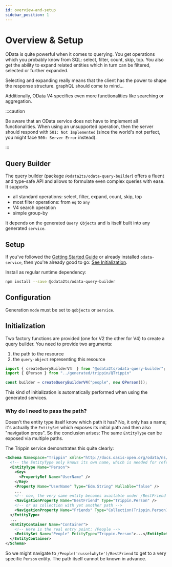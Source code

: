 ```yaml
---
id: overview-and-setup
sidebar_position: 1
---
```


# Overview & Setup

OData is quite powerful when it comes to querying. You get operations which you probably know from SQL:
select, filter, count, skip, top. You also get the ability to expand related entities which in turn can be
filtered, selected or further expanded.

Selecting and expanding really means that the client has the power to shape the response structure.
graphQL should come to mind...

Additionally, OData V4 specifies even more functionalities like searching or aggregation.

:::caution

Be aware that an OData service does not have to implement all functionalities.
When using an unsupported operation, then the server should respond with `501: Not Implemented`
(since the world's not perfect, you might face `500: Server Error` instead).

:::

## Query Builder

The query builder (package `@odata2ts/odata-query-builder`) offers a fluent and type-safe API
and allows to formulate even complex queries with ease.
It supports

- all standard operations: select, filter, expand, count, skip, top
- most filter operations: from `eq` to `any`
- V4 search operation
- simple group-by

It depends on the generated `Query Qbjects` and is itself built into any generated `service`.

## Setup

If you've followed the [Getting Started Guide](../getting-started/use-case_query-builder) or already installed `odata-service`,
then you're already good to go: [See Initialization](#initialization).

Install as regular runtime dependency:

```bash npm2yarn
npm install --save @odata2ts/odata-query-builder
```

## Configuration

Generation `mode` must be set to `qobjects` or `service`.

## Initialization

Two factory functions are provided (one for V2 the other for V4) to create a query builder.
You need to provide two arguments:

1. the path to the resource
2. the `query-object` representing this resource

```ts
import { createQueryBuilderV4  } from "@odata2ts/odata-query-builder";
import { QPerson } from "../generated/trippin/QTrippin"

const builder = createQueryBuilderV4("people", new QPerson());
```

This kind of initialization is automatically performed when using the generated services.

### Why do I need to pass the path?

Doesn't the entity type itself know which path it has? No, it only has a name;
it's actually the `EntitySet` which exposes its initial path and then also "navigation props".
So the conclusion arises: The same `EntityType` can be exposed via multiple paths.

The Trippin service demonstrates this quite clearly:

```xml
<Schema Namespace="Trippin" xmlns="http://docs.oasis-open.org/odata/ns/edm">
  <!-- the EntityType only knows its own name, which is needed for referencing -->
  <EntityType Name="Person">
    <Key>
      <PropertyRef Name="UserName" />
    </Key>
    <Property Name="UserName" Type="Edm.String" Nullable="false" />
    ...
    <!-- now, the very same entity becomes available under /BestFriend -->
    <NavigationProperty Name="BestFriend" Type="Trippin.Person" />
    <!-- or as collection with yet another path -->
    <NavigationProperty Name="Friends" Type="Collection(Trippin.Person)" />
  </EntityType>
  ...
  <EntityContainer Name="Container">
    <!-- Here is the real entry point: /People -->
    <EntitySet Name="People" EntityType="Trippin.Person">...</EntitySet>
  </EntityContainer>
</Schema>
```

So we might navigate to `/People('russelwhyte')/BestFriend` to get to a very specific `Person` entity.
The path itself cannot be known in advance.
